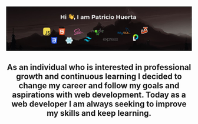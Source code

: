 ![img](assets/banner.JPG)

<p align="center">
<h2 align="center">
  As an individual who is interested
  in professional growth and
  continuous learning I decided to
  change my career and follow my
  goals and aspirations with web
  development. Today as a web developer I am always seeking to improve my skills and keep learning.
</h2>
</p>
